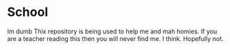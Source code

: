 # School
Im dumb
Thix repository is being used to help me and mah homies. If you are a teacher reading this then you will never find me. I think. Hopefully not.
